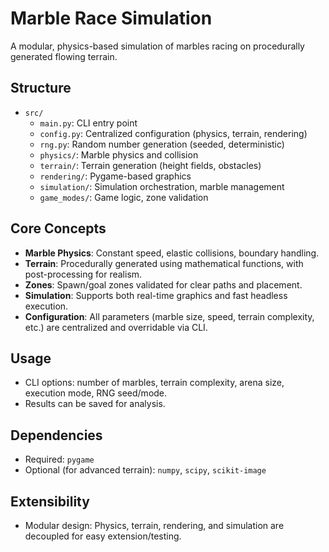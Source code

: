 
# Marble Race Simulation

A modular, physics-based simulation of marbles racing on procedurally generated flowing terrain.

## Structure

- `src/`
  - `main.py`: CLI entry point
  - `config.py`: Centralized configuration (physics, terrain, rendering)
  - `rng.py`: Random number generation (seeded, deterministic)
  - `physics/`: Marble physics and collision
  - `terrain/`: Terrain generation (height fields, obstacles)
  - `rendering/`: Pygame-based graphics
  - `simulation/`: Simulation orchestration, marble management
  - `game_modes/`: Game logic, zone validation

## Core Concepts

- **Marble Physics**: Constant speed, elastic collisions, boundary handling.
- **Terrain**: Procedurally generated using mathematical functions, with post-processing for realism.
- **Zones**: Spawn/goal zones validated for clear paths and placement.
- **Simulation**: Supports both real-time graphics and fast headless execution.
- **Configuration**: All parameters (marble size, speed, terrain complexity, etc.) are centralized and overridable via CLI.

## Usage

- CLI options: number of marbles, terrain complexity, arena size, execution mode, RNG seed/mode.
- Results can be saved for analysis.

## Dependencies

- Required: `pygame`
- Optional (for advanced terrain): `numpy`, `scipy`, `scikit-image`

## Extensibility

- Modular design: Physics, terrain, rendering, and simulation are decoupled for easy extension/testing.
